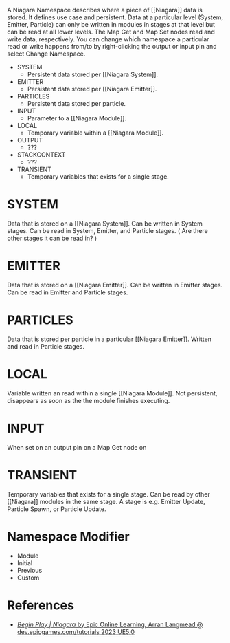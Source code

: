 A Niagara Namespace describes where a piece of [[Niagara]] data is stored.
It defines use case and persistent.
Data at a particular level (System, Emitter, Particle) can only be written in modules in stages at that level but can be read at all lower levels.
The Map Get and Map Set nodes read and write data, respectively.
You can change which namespace a particular read or write happens from/to by right-clicking the output or input pin and select Change Namespace.

- SYSTEM
	- Persistent data stored per [[Niagara System]].
- EMITTER
	- Persistent data stored per [[Niagara Emitter]].
- PARTICLES
	- Persistent data stored per particle.
- INPUT
	- Parameter to a [[Niagara Module]].
- LOCAL
	- Temporary variable within a [[Niagara Module]].
- OUTPUT
	- ???
- STACKCONTEXT
	- ???
- TRANSIENT
	- Temporary variables that exists for a single stage.

# SYSTEM

Data that is stored on a [[Niagara System]].
Can be written in System stages.
Can be read in System, Emitter, and Particle stages.
(
Are there other stages it can be read in?
)

# EMITTER

Data that is stored on a [[Niagara Emitter]].
Can be written in Emitter stages.
Can be read in Emitter and Particle stages.

# PARTICLES

Data that is stored per particle in a particular [[Niagara Emitter]].
Written and read in Particle stages.

# LOCAL

Variable written an read within a single [[Niagara Module]].
Not persistent, disappears as soon as the the module finishes executing.

# INPUT

When set on an output pin on a Map Get node on 

# TRANSIENT

Temporary variables that exists for a single stage.
Can be read by other [[Niagara]] modules in the same stage.
A stage is e.g. Emitter Update, Particle Spawn, or Particle Update.


# Namespace Modifier

- Module
- Initial
- Previous
- Custom


# References

- [_Begin Play | Niagara_ by Epic Online Learning, Arran Langmead @ dev.epicgames.com/tutorials 2023 UE5.0](https://dev.epicgames.com/community/learning/tutorials/j9YO/unreal-engine-begin-play-niagara)
